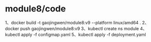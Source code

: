 # module8/code

1、docker build -t gaojingwen/module8:v9 --platform linux/amd64 .
2、docker push gaojingwen/module8:v9
3、kubectl create ns module
4、kubectl apply -f configmap.yaml
5、kubectl apply -f deployment.yaml
